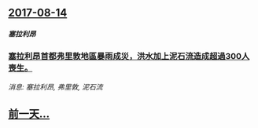 ## [2017-08-14](/news/2017/08/14/index.md)

##### 塞拉利昂
### [塞拉利昂首都弗里敦地區暴雨成災，洪水加上泥石流造成超過300人喪生。 ](/news/2017/08/14/塞拉利昂首都弗里敦地區暴雨成災-洪水加上泥石流造成超過300人喪生.md)
_消息: 塞拉利昂, 弗里敦, 泥石流_

## [前一天...](/news/2017/08/12/index.md)


